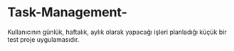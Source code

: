 # Task-Management-
Kullanıcının günlük, haftalık, aylık olarak yapacağı işleri planladığı küçük bir test proje uygulamasıdır.
